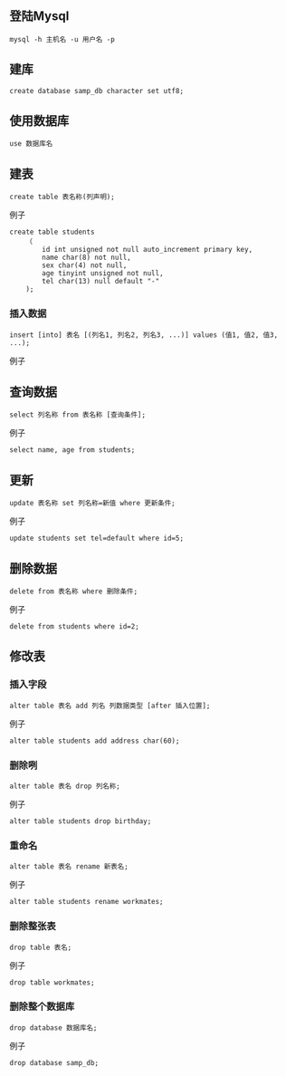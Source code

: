 ## 登陆Mysql

```
mysql -h 主机名 -u 用户名 -p
```

## 建库

```
create database samp_db character set utf8;
```

## 使用数据库

```
use 数据库名
```

## 建表

```
create table 表名称(列声明);
```
例子

```
create table students
	（
		id int unsigned not null auto_increment primary key,
		name char(8) not null,
		sex char(4) not null,
		age tinyint unsigned not null,
		tel char(13) null default "-"
	);
```

### 插入数据

```
insert [into] 表名 [(列名1, 列名2, 列名3, ...)] values (值1, 值2, 值3, ...);
```
例子

## 查询数据

```
select 列名称 from 表名称 [查询条件];
```
例子

```
select name, age from students;
```

## 更新

```
update 表名称 set 列名称=新值 where 更新条件;
```

例子

```
update students set tel=default where id=5;
```

## 删除数据

```
delete from 表名称 where 删除条件;
```

例子

```
delete from students where id=2;
```

## 修改表

### 插入字段

```
alter table 表名 add 列名 列数据类型 [after 插入位置];
```

例子

```
alter table students add address char(60);
```

### 删除咧

```
alter table 表名 drop 列名称;
```

例子

```
alter table students drop birthday;
```

### 重命名

```
alter table 表名 rename 新表名;
```

例子

```
alter table students rename workmates;
```

### 删除整张表

```
drop table 表名;
```

例子

```
drop table workmates;
```

### 删除整个数据库

```
drop database 数据库名;
```


例子 


```
drop database samp_db;
```
